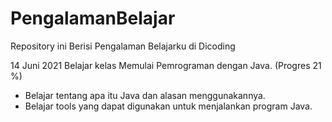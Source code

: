 # PengalamanBelajar
Repository ini Berisi Pengalaman Belajarku di Dicoding

14 Juni 2021
Belajar kelas Memulai Pemrograman dengan Java. (Progres 21 %)
  * Belajar tentang apa itu Java dan alasan menggunakannya.
  * Belajar tools yang dapat digunakan untuk menjalankan program Java.
